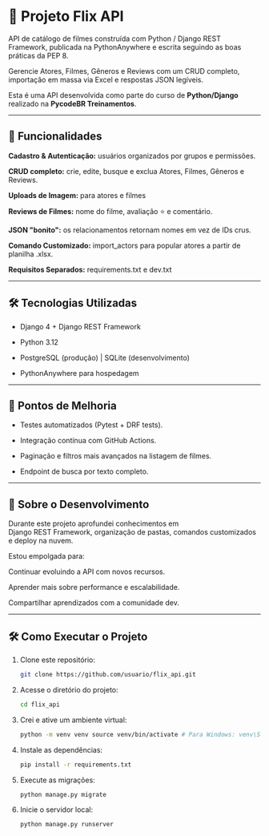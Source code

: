# 🍿 Projeto Flix API

API de catálogo de filmes construída com Python / Django REST Framework, publicada na PythonAnywhere e escrita seguindo as boas práticas da PEP 8.

Gerencie Atores, Filmes, Gêneros e Reviews com um CRUD completo, importação em massa via Excel e respostas JSON legíveis.

Esta é uma API desenvolvida como parte do curso de **Python/Django** realizado na **PycodeBR Treinamentos**. 

---

## 🚀 Funcionalidades

**Cadastro & Autenticação:** usuários organizados por grupos e permissões.

**CRUD completo:** crie, edite, busque e exclua Atores, Filmes, Gêneros e Reviews.

**Uploads de Imagem:** para atores e filmes

**Reviews de Filmes:** nome do filme, avaliação ⭐ e comentário.

**JSON "bonito":** os relacionamentos retornam nomes em vez de IDs crus.

**Comando Customizado:** import_actors para popular atores a partir de planilha .xlsx.

**Requisitos Separados:** requirements.txt e dev.txt

---

## 🛠️ Tecnologias Utilizadas

- Django 4 + Django REST Framework

- Python 3.12

- PostgreSQL (produção) | SQLite (desenvolvimento)

- PythonAnywhere para hospedagem

---

## 🌟 Pontos de Melhoria

- Testes automatizados (Pytest + DRF tests).

- Integração contínua com GitHub Actions.

- Paginação e filtros mais avançados na listagem de filmes.

- Endpoint de busca por texto completo.

---

## 📖 Sobre o Desenvolvimento

Durante este projeto aprofundei conhecimentos em Django REST Framework, organização de pastas, comandos customizados e deploy na nuvem.

Estou empolgada para:

Continuar evoluindo a API com novos recursos.

Aprender mais sobre performance e escalabilidade.

Compartilhar aprendizados com a comunidade dev.

---

## 🛠️ Como Executar o Projeto

1. Clone este repositório:
   ```bash
   git clone https://github.com/usuario/flix_api.git
2. Acesse o diretório do projeto:
   ```bash
   cd flix_api
3. Crei e ative um ambiente virtual:
   ```bash
   python -m venv venv source venv/bin/activate # Para Windows: venv\Scripts\activate
4. Instale as dependências:
   ```bash
   pip install -r requirements.txt
5. Execute as migrações:
   ```bash
   python manage.py migrate
6. Inicie o servidor local:
   ```bash
   python manage.py runserver

